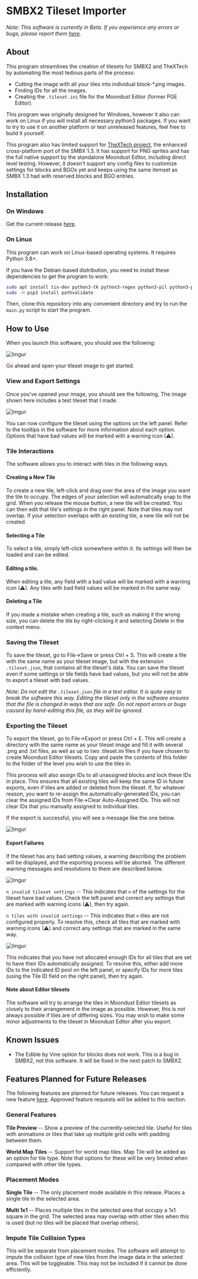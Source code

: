# SMBX2 Tileset Importer

_Note: This software is currently in Beta. If you experience any errors or bugs, please report them
[here](https://github.com/Sambo3975/SMBX2-Tileset-Creator/issues/new?assignees=&labels=&template=bug_report.md&title=)._

## About

This program streamlines the creation of tilesets for SMBX2 and TheXTech by automating the most tedious parts of the process:
- Cutting the image with all your tiles into individual block-*.png images.
- Finding IDs for all the images.
- Creating the `.tileset.ini` file for the Moondust Editor (former PGE Editor).

This program was originally designed for Windows, however it also can work on Linux if you will install all necessary
python3 packages. If you want to try to use it on another platform or test unreleased features, feel free to build it yourself.

This program also has limited support for [TheXTech project](https://github.com/Wohlstand/TheXTech/wiki), the enhanced
cross-platform port of the SMBX 1.3. It has support for PNG sprites and has the full native support by the standalone
Moondust Editor, including direct level testing. However, it doesn't support any config files to
customize settings for blocks and BGOs yet and keeps using the same itemset as SMBX 1.3 had with reserved blocks
and BGO entries.

## Installation

### On Windows
Get the current release [here](https://github.com/Sambo3975/SMBX2-Tileset-Creator/releases).

### On Linux
This program can work on Linux-based operating systems. It requires Python 3.8+.

If you have the Debian-based distribution, you need to install these dependencies to get the program to work:
```bash
sudo apt install tix-dev python3-tk python3-regex python3-pil python3-pip
sudo -H pip3 install pathvalidate
```

Then, clone this repository into any convenient directory and try to run the `main.py` script to start the program.


## How to Use

When you launch this software, you should see the following:

![Imgur](https://imgur.com/rX7aQL9.png)

Go ahead and open your tileset image to get started.

### View and Export Settings

Once you've opened your image, you should see the following. The image shown here includes a test tileset that I made.

![Imgur](https://imgur.com/sy6Ch2m.png)

You can now configure the tileset using the options on the left panel. Refer to the tooltips in the software for more
information about each option. Options that have bad values will be marked with a warning icon (⚠).

### Tile Interactions

The software allows you to interact with tiles in the following ways.

#### Creating a New Tile

To create a new tile, left-click and drag over the area of the image you want the tile to occupy. The edges of your
selection will automatically snap to the grid. When you release the mouse button, a new tile will be created. You can
then edit that tile's settings in the right panel. Note that tiles may not overlap. If your selection overlaps with an
existing tile, a new tile will not be created.

#### Selecting a Tile

To select a tile, simply left-click somewhere within it. Its settings will then be loaded and can be edited.

#### Editing a tile.

When editing a tile, any field with a bad value will be marked with a warning icon (⚠). Any tiles with bad field values
will be marked in the same way.

#### Deleting a Tile

If you made a mistake when creating a tile, such as making it the wrong size, you can delete the tile by right-clicking
it and selecting Delete in the context menu.

### Saving the Tileset

To save the tileset, go to File->Save or press Ctrl + S. This will create a file with the same name as your tileset
image, but with the extension `.tileset.json`, that contains all the tileset's data. You can save the tileset even if
some settings or tile fields have bad values, but you will not be able to export a tileset with bad values.

_Note: Do not edit the `.tileset.json` file in a text editor. It is quite easy to break the software this way. Editing
the tileset only in the software ensures that the file is changed in ways that are safe. Do not report errors or bugs
caused by hand-editing this file, as they will be ignored._

### Exporting the Tileset

To export the tileset, go to File->Export or press Ctrl + E. This will create a directory with the same name as your
tileset image and fill it with several .png and .txt files, as well as up to two .tileset.ini files if you have chosen
to create Moondust Editor tilesets. Copy and paste the contents of this folder to the folder of the level you wish to use the tiles
in.

This process will also assign IDs to all unassigned blocks and lock these IDs in place. This ensures that all existing
tiles will keep the same ID in future exports, even if tiles are added or deleted from the tileset. If, for whatever
reason, you want to re-assign the automatically-generated IDs, you can clear the assigned IDs from File->Clear
Auto-Assigned IDs. This will not clear IDs that you manually assigned to individual tiles.

If the export is successful, you will see a message like the one below.

![Imgur](https://imgur.com/2pcext2.png)

#### Export Failures

If the tileset has any bad setting values, a warning describing the problem will be displayed, and the exporting process
will be aborted. The different warning messages and resolutions to them are described below.

![Imgur](https://imgur.com/QDMuLMd.png)

`n invalid tileset settings` -- This indicates that `n` of the settings for the tileset have bad values. Check the left
panel and correct any settings that are marked with warning icons (⚠), then try again.

`n tiles with invalid settings` -- This indicates that `n` tiles are not configured properly. To resolve this, check all
tiles that are marked with warning icons (⚠) and correct any settings that are marked in the same way.

![Imgur](https://imgur.com/kLdf1g3.png)

This indicates that you have not allocated enough IDs for all tiles that are set to have their IDs automatically
assigned. To resolve this, either add more IDs to the indicated ID pool on the left panel, or specify IDs for more
tiles (using the Tile ID field on the right panel), then try again.

#### Note about Editor tilesets

The software will try to arrange the tiles in Moondust Editor tilesets as closely to their arrangement in the image as possible.
However, this is not always possible if tiles are of differing sizes. You may wish to make some minor adjustments to
the tileset in Moondust Editor after you export.

## Known Issues

* The Edible by Vine option for blocks does not work. This is a bug in SMBX2, not this software. It will be fixed in the next patch to SMBX2.

## Features Planned for Future Releases

The following features are planned for future releases. You can request a new feature [here](https://github.com/Sambo3975/SMBX2-Tileset-Creator/issues/new?assignees=&labels=&template=feature_request.md&title=). Approved feature requests will be added to this section.

### General Features

**Tile Preview** -- Show a preview of the currently-selected tile. Useful for tiles with animations or tiles that take up multiple grid cells with padding between them.

**World Map Tiles** -- Support for world map tiles. Map Tile will be added as an option for tile type. Note that options for these will be very limited when compared with other tile types.

### Placement Modes

**Single Tile** -- The only placement mode available in this release. Places a single tile in the selected area.

**Multi 1x1** -- Places multiple tiles in the selected area that occupy a 1x1 square in the grid. The selected area may
overlap with other tiles when this is used (but no tiles will be placed that overlap others).

### Impute Tile Collision Types

This will be separate from placement modes. The software will attempt to impute the collision type of new tiles
from the image data in the selected area. This will be toggleable. This may not be included if it cannot be done
efficiently.
